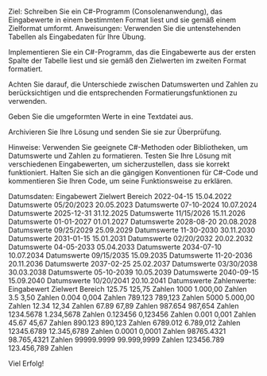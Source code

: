 Ziel:
Schreiben Sie ein C#-Programm (Consolenanwendung), das Eingabewerte in einem bestimmten Format liest und sie gemäß einem Zielformat umformt.
Anweisungen:
Verwenden Sie die untenstehenden Tabellen als Eingabedaten für Ihre Übung.

Implementieren Sie ein C#-Programm, das die Eingabewerte aus der ersten Spalte der Tabelle liest und sie gemäß den Zielwerten im zweiten Format formatiert.

Achten Sie darauf, die Unterschiede zwischen Datumswerten und Zahlen zu berücksichtigen und die entsprechenden Formatierungsfunktionen zu verwenden.

Geben Sie die umgeformten Werte in eine Textdatei aus.

Archivieren Sie Ihre Lösung und senden Sie sie zur Überprüfung.

Hinweise:
Verwenden Sie geeignete C#-Methoden oder Bibliotheken, um Datumswerte und Zahlen zu formatieren.
Testen Sie Ihre Lösung mit verschiedenen Eingabewerten, um sicherzustellen, dass sie korrekt funktioniert.
Halten Sie sich an die gängigen Konventionen für C#-Code und kommentieren Sie Ihren Code, um seine Funktionsweise zu erklären.

Datumsdaten:
Eingabewert	Zielwert	Bereich
2022-04-15	15.04.2022	Datumswerte
05/20/2023	20.05.2023	Datumswerte
07-10-2024	10.07.2024	Datumswerte
2025-12-31	31.12.2025	Datumswerte
11/15/2026	15.11.2026	Datumswerte
01-01-2027	01.01.2027	Datumswerte
2028-08-20	20.08.2028	Datumswerte
09/25/2029	25.09.2029	Datumswerte
11-30-2030	30.11.2030	Datumswerte
2031-01-15	15.01.2031	Datumswerte
02/20/2032	20.02.2032	Datumswerte
04-05-2033	05.04.2033	Datumswerte
2034-07-10	10.07.2034	Datumswerte
09/15/2035	15.09.2035	Datumswerte
11-20-2036	20.11.2036	Datumswerte
2037-02-25	25.02.2037	Datumswerte
03/30/2038	30.03.2038	Datumswerte
05-10-2039	10.05.2039	Datumswerte
2040-09-15	15.09.2040	Datumswerte
10/20/2041	20.10.2041	Datumswerte
Zahlenwerte:
Eingabewert	Zielwert	Bereich
125.75	125,75	Zahlen
1000	1.000,00	Zahlen
3.5	3,50	Zahlen
0.004	0,004	Zahlen
789.123	789,123	Zahlen
5000	5.000,00	Zahlen
12.34	12,34	Zahlen
67.89	67,89	Zahlen
987.654	987,654	Zahlen
1234.5678	1.234,5678	Zahlen
0.123456	0,123456	Zahlen
0.001	0,001	Zahlen
45.67	45,67	Zahlen
890.123	890,123	Zahlen
6789.012	6.789,012	Zahlen
12345.6789	12.345,6789	Zahlen
0.0001	0,0001	Zahlen
98765.4321	98.765,4321	Zahlen
99999.9999	99.999,9999	Zahlen
123456.789	123.456,789	Zahlen


Viel Erfolg!
